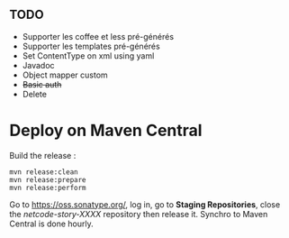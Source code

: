 ## TODO

 + Supporter les coffee et less pré-générés
 + Supporter les templates pré-générés
 + Set ContentType on xml using yaml
 + Javadoc
 + Object mapper custom
 + ~~Basic auth~~
 + Delete

# Deploy on Maven Central

Build the release :

	mvn release:clean
	mvn release:prepare
	mvn release:perform

Go to https://oss.sonatype.org/, log in, go to **Staging Repositories**, close the *netcode-story-XXXX* repository then release it.
Synchro to Maven Central is done hourly.

